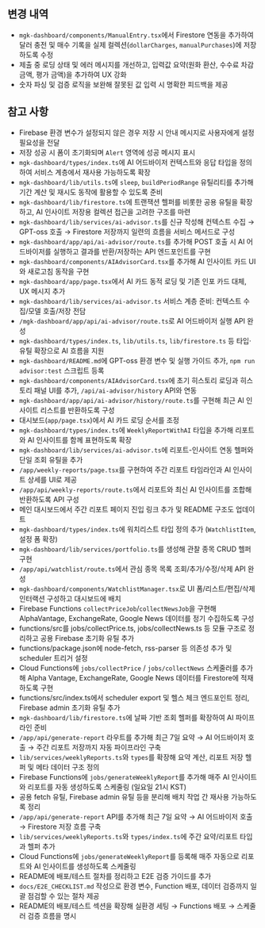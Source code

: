 ## 변경 내역
- `mgk-dashboard/components/ManualEntry.tsx`에서 Firestore 연동을 추가하여 달러 충전 및 매수 기록을 실제 컬렉션(`dollarCharges`, `manualPurchases`)에 저장하도록 수정
- 제출 중 로딩 상태 및 에러 메시지를 개선하고, 입력값 요약(원화 환산, 수수료 차감 금액, 평가 금액)을 추가하여 UX 강화
- 숫자 파싱 및 검증 로직을 보완해 잘못된 값 입력 시 명확한 피드백을 제공

## 참고 사항
- Firebase 환경 변수가 설정되지 않은 경우 저장 시 안내 메시지로 사용자에게 설정 필요성을 전달
- 저장 성공 시 폼이 초기화되며 `Alert` 영역에 성공 메시지 표시
- `mgk-dashboard/types/index.ts`에 AI 어드바이저 컨텍스트와 응답 타입을 정의하여 서비스 계층에서 재사용 가능하도록 확장
- `mgk-dashboard/lib/utils.ts`에 `sleep`, `buildPeriodRange` 유틸리티를 추가해 기간 계산 및 재시도 동작에 활용할 수 있도록 준비
- `mgk-dashboard/lib/firestore.ts`에 트랜잭션 헬퍼를 비롯한 공용 유틸을 확장하고, AI 인사이트 저장용 컬렉션 접근을 고려한 구조를 마련
- `mgk-dashboard/lib/services/ai-advisor.ts`를 신규 작성해 컨텍스트 수집 → GPT-oss 호출 → Firestore 저장까지 일련의 흐름을 서비스 메서드로 구성
- `mgk-dashboard/app/api/ai-advisor/route.ts`를 추가해 POST 호출 시 AI 어드바이저를 실행하고 결과를 반환/저장하는 API 엔드포인트를 구현
- `mgk-dashboard/components/AIAdvisorCard.tsx`를 추가해 AI 인사이트 카드 UI와 새로고침 동작을 구현
- `mgk-dashboard/app/page.tsx`에서 AI 카드 동적 로딩 및 기존 인포 카드 대체, UX 메시지 추가
- `mgk-dashboard/lib/services/ai-advisor.ts` 서비스 계층 준비: 컨텍스트 수집/모델 호출/저장 전담
- `/mgk-dashboard/app/api/ai-advisor/route.ts`로 AI 어드바이저 실행 API 완성
- `mgk-dashboard/types/index.ts`, `lib/utils.ts`, `lib/firestore.ts` 등 타입·유틸 확장으로 AI 흐름을 지원
- `mgk-dashboard/README.md`에 GPT-oss 환경 변수 및 실행 가이드 추가, `npm run advisor:test` 스크립트 등록
- `mgk-dashboard/components/AIAdvisorCard.tsx`에 초기 히스토리 로딩과 히스토리 패널 UI를 추가, `/api/ai-advisor/history` API와 연동
- `mgk-dashboard/app/api/ai-advisor/history/route.ts`를 구현해 최근 AI 인사이트 리스트를 반환하도록 구성
- 대시보드(`app/page.tsx`)에서 AI 카드 로딩 순서를 조정
- `mgk-dashboard/types/index.ts`에 `WeeklyReportWithAI` 타입을 추가해 리포트와 AI 인사이트를 함께 표현하도록 확장
- `mgk-dashboard/lib/services/ai-advisor.ts`에 리포트-인사이트 연동 헬퍼와 단일 조회 유틸을 추가
- `/app/weekly-reports/page.tsx`를 구현하여 주간 리포트 타임라인과 AI 인사이트 상세를 UI로 제공
- `/app/api/weekly-reports/route.ts`에서 리포트와 최신 AI 인사이트를 조합해 반환하도록 API 구성
- 메인 대시보드에서 주간 리포트 페이지 진입 링크 추가 및 README 구조도 업데이트
- `mgk-dashboard/types/index.ts`에 워치리스트 타입 정의 추가 (`WatchlistItem`, 설정 폼 확장)
- `mgk-dashboard/lib/services/portfolio.ts`를 생성해 관찰 종목 CRUD 헬퍼 구현
- `/app/api/watchlist/route.ts`에서 관심 종목 목록 조회/추가/수정/삭제 API 완성
- `mgk-dashboard/components/WatchlistManager.tsx`로 UI 폼/리스트/편집/삭제 인터랙션 구성하고 대시보드에 배치
- Firebase Functions `collectPriceJob`/`collectNewsJob`을 구현해 AlphaVantage, ExchangeRate, Google News 데이터를 정기 수집하도록 구성
- functions/src를 jobs/collectPrice.ts, jobs/collectNews.ts 등 모듈 구조로 정리하고 공용 Firebase 초기화 유틸 추가
- functions/package.json에 node-fetch, rss-parser 등 의존성 추가 및 scheduler 트리거 설정
- Cloud Functions에 `jobs/collectPrice` / `jobs/collectNews` 스케줄러를 추가해 Alpha Vantage, ExchangeRate, Google News 데이터를 Firestore에 적재하도록 구현
- functions/src/index.ts에서 scheduler export 및 헬스 체크 엔드포인트 정리, Firebase admin 초기화 유틸 추가
- `mgk-dashboard/lib/firestore.ts`에 날짜 기반 조회 헬퍼를 확장하여 AI 파이프라인 준비
- `/app/api/generate-report` 라우트를 추가해 최근 7일 요약 → AI 어드바이저 호출 → 주간 리포트 저장까지 자동 파이프라인 구축
- `lib/services/weeklyReports.ts`와 `types`를 확장해 요약 계산, 리포트 저장 헬퍼 및 메타 데이터 구조 정의
- Firebase Functions에 `jobs/generateWeeklyReport`를 추가해 매주 AI 인사이트와 리포트를 자동 생성하도록 스케줄링 (일요일 21시 KST)
- 공용 fetch 유틸, Firebase admin 유틸 등을 분리해 배치 작업 간 재사용 가능하도록 정리
- `/app/api/generate-report` API를 추가해 최근 7일 요약 → AI 어드바이저 호출 → Firestore 저장 흐름 구축
- `lib/services/weeklyReports.ts`와 `types/index.ts`에 주간 요약/리포트 타입과 헬퍼 추가
- Cloud Functions에 `jobs/generateWeeklyReport`를 등록해 매주 자동으로 리포트와 AI 인사이트를 생성하도록 스케줄링
- README에 배포/테스트 절차를 정리하고 E2E 검증 가이드를 추가
- `docs/E2E_CHECKLIST.md` 작성으로 환경 변수, Function 배포, 데이터 검증까지 일괄 점검할 수 있는 절차 제공
- README의 배포/테스트 섹션을 확장해 실환경 세팅 → Functions 배포 → 스케줄러 검증 흐름을 명시
